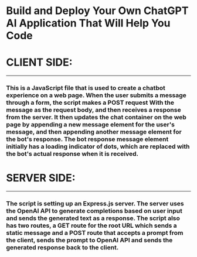 # Build and Deploy Your Own ChatGPT AI Application That Will Help You Code

# CLIENT SIDE:
---
### This is a JavaScript file that is used to create a chatbot experience on a web page. When the user submits a message through a form, the script makes a POST request With the message as the request body, and then receives a response from the server. It then updates the chat container on the web page by appending a new message element for the user's message, and then appending another message element for the bot's response. The bot response message element initially has a loading indicator of dots, which are replaced with the bot's actual response when it is received.

# SERVER SIDE:
---
### The script is setting up an Express.js server. The server uses the OpenAI API to generate completions based on user input and sends the generated text as a response. The script also has two routes, a GET route for the root URL which sends a static message and a POST route that accepts a prompt from the client, sends the prompt to OpenAI API and sends the generated response back to the client.
